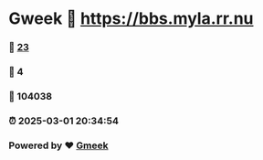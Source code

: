 # Gweek :link: https://bbs.myla.rr.nu 
### :page_facing_up: [23](https://bbs.myla.rr.nu/tag.html) 
### :speech_balloon: 4 
### :hibiscus: 104038 
### :alarm_clock: 2025-03-01 20:34:54 
### Powered by :heart: [Gmeek](https://github.com/Meekdai/Gmeek)

